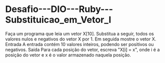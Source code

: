 # Desafio---DIO---Ruby---Substituicao_em_Vetor_I
 Faça um programa que leia um vetor X[10]. Substitua a seguir, todos os valores  nulos e negativos do vetor X por 1. Em seguida mostre o vetor X.    Entrada    A entrada contém 10 valores inteiros, podendo ser positivos ou negativos.    Saída    Para cada posição do vetor, escreva "X[i] = x", onde i é a posição do vetor e  x é o valor armazenado naquela posição.
